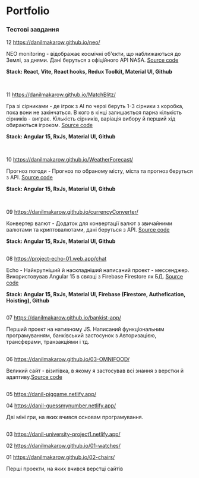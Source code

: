 # Portfolio

### Тестові завдання

12  https://danilmakarow.github.io/neo/

NEO monitoring - відображає космічні об'єкти, що наближаються до Землі, за днями. Дані беруться з офіційного API NASA.
<a href="https://github.com/danilmakarow/neo">Source code</a>

<strong> Stack: React, Vite, React hooks, Redux Toolkit, Material UI, Github </strong>

<br/>

11  https://danilmakarow.github.io/MatchBlitz/

Гра зі сірниками - де ігрок з АІ по черзі беруть 1-3 сірники з коробка, пока вони не закінчаться. В кого в кінці залишається парна кількість сірників - виграє. Кількість сірників, варіація вибору й перший хід обираються ігроком.
<a href="https://github.com/danilmakarow/MatchBlitz">Source code</a>

<strong> Stack: Angular 15, RxJs, Material UI, Github </strong>

<br/>

10  https://danilmakarow.github.io/WeatherForecast/

Прогноз погоди - Прогноз по обраному місту, міста та прогноз беруться з API.
<a href="https://github.com/danilmakarow/WeatherForecast/tree/master">Source code</a>

<strong> Stack: Angular 15, RxJs, Material UI, Github </strong>

<br/>

09 https://danilmakarow.github.io/currencyConverter/

Конвертер валют - Додаток для конвертації валют з звичайними валютами та криптовалютами, дані беруться з API.
<a href="https://github.com/danilmakarow/currencyConverter">Source code</a>

<strong> Stack: Angular 15, RxJs, Material UI, Github </strong>

##


08 https://project-echo-01.web.app/chat

Echo - Найкрупніший й наскладніший написаний проект - мессенджер. Використовував Angular 15 в связці з Firebase Firestore як БД.
<a href="https://github.com/danilmakarow/echo">Source code</a>

<strong> Stack: Angular 15, RxJs, Material UI, Firebase (Firestore, Authefication, Hoisting), Github </strong>

##

07 https://danilmakarow.github.io/bankist-app/

Перший проект на нативному JS. Написаний функціональним програмуванням, банківський застосунок з Авторизацією, трансферами, транзакціями і тд.

##

06 https://danilmakarow.github.io/03-OMNIFOOD/ 

Великий сайт - візитівка, в якому я застосував всі знання з верстки й адаптиву.<a href="https://github.com/danilmakarow/03-OMNIFOOD">Source code</a>

##

05 https://danil-piggame.netlify.app/

04 https://danil-guessmynumber.netlify.app/ 

Дві міні гри, на яких вчився основам програмування.

##

03 https://danil-university-project1.netlify.app/ 

02 https://danilmakarow.github.io/01-watches/

01 https://danilmakarow.github.io/02-chairs/ 

Перші проекти, на яких вчився верстці сайтів
